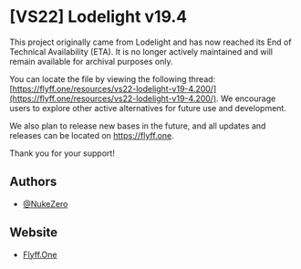# [VS22] Lodelight v19.4

This project originally came from Lodelight and has now reached its End of Technical Availability (ETA). It is no longer actively maintained and will remain available for archival purposes only.

You can locate the file by viewing the following thread: [https://flyff.one/resources/vs22-lodelight-v19-4.200/](https://flyff.one/resources/vs22-lodelight-v19-4.200/). We encourage users to explore other active alternatives for future use and development.

We also plan to release new bases in the future, and all updates and releases can be located on https://flyff.one.

Thank you for your support!

## Authors
- [@NukeZero](https://www.github.com/nukezero)

## Website
- [Flyff.One](https://flyff.one)
